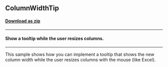 ## ColumnWidthTip
#### [Download as zip](https://grapecity.github.io/DownGit/#/home?url=https://github.com/GrapeCity/ComponentOne-WinForms-Samples/tree/master/NetFramework\FlexGrid\CS\ColumnWidthTip)
____
#### Show a tooltip while the user resizes columns.
____
This sample shows how you can implement a tooltip that shows the new column width while the user resizes columns with the mouse (like Excel). 